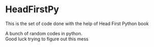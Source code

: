 # HeadFirstPy
This is the set of code done with the help of Head First Python book
<p> A bunch of random codes in python.<br> Good luck trying to figure out this mess</P>
